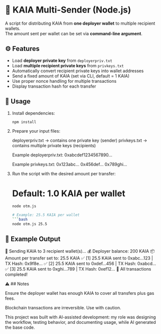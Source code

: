 # 💸 KAIA Multi-Sender (Node.js)

A script for distributing KAIA from **one deployer wallet** to multiple recipient wallets.  
The amount sent per wallet can be set via **command-line argument**.

## ⚙️ Features
- Load **deployer private key** from `deployerpriv.txt`
- Load **multiple recipient private keys** from `privkeys.txt`
- Automatically convert recipient private keys into wallet addresses
- Send a fixed amount of KAIA (set via CLI, default = 1 KAIA)
- Use proper nonce handling for multiple transactions
- Display transaction hash for each transfer

## 🚀 Usage
1. Install dependencies:
   ```bash
   npm install
2. Prepare your input files:

   deployerpriv.txt → contains one private key (sender)
   privkeys.txt → contains multiple private keys (recipients)
   
   Example deployerpriv.txt:
   0xabcdef1234567890...
   
   Example privkeys.txt:
   0x123abc...
   0x456def...
   0x789ghi...



3. Run the script with the desired amount per transfer:
   # Default: 1.0 KAIA per wallet
   ```bash
   node otm.js

   # Example: 25.5 KAIA per wallet
   ```bash
   node otm.js 25.5

## 📌 Example Output
   🚀 Sending KAIA to 3 recipient wallet(s)...
   💰 Deployer balance: 200 KAIA
   📦 Amount per transfer set to: 25.5 KAIA
   ✅ [1] 25.5 KAIA sent to 0xabc...123 | TX Hash: 0x9f8e...
   ✅ [2] 25.5 KAIA sent to 0xdef...456 | TX Hash: 0xabcd...
   ✅ [3] 25.5 KAIA sent to 0xghi...789 | TX Hash: 0xef12...
   🏁 All transactions completed!


⚠️ ## Notes

Ensure the deployer wallet has enough KAIA to cover all transfers plus gas fees.

Blockchain transactions are irreversible. Use with caution.

This project was built with AI-assisted development: my role was designing the workflow, testing behavior, and documenting usage, while AI generated the base code.

